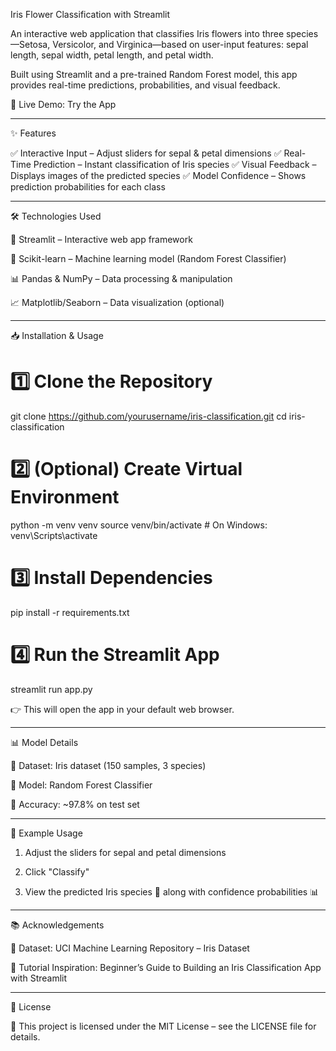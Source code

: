 Iris Flower Classification with Streamlit

An interactive web application that classifies Iris flowers into three species—Setosa, Versicolor, and Virginica—based on user-input features: sepal length, sepal width, petal length, and petal width.

Built using Streamlit and a pre-trained Random Forest model, this app provides real-time predictions, probabilities, and visual feedback.

🔗 Live Demo: Try the App


---

✨ Features

✅ Interactive Input – Adjust sliders for sepal & petal dimensions
✅ Real-Time Prediction – Instant classification of Iris species
✅ Visual Feedback – Displays images of the predicted species
✅ Model Confidence – Shows prediction probabilities for each class


---

🛠️ Technologies Used

🎨 Streamlit – Interactive web app framework

🤖 Scikit-learn – Machine learning model (Random Forest Classifier)

📊 Pandas & NumPy – Data processing & manipulation

📈 Matplotlib/Seaborn – Data visualization (optional)



---

📥 Installation & Usage

# 1️⃣ Clone the Repository
git clone https://github.com/yourusername/iris-classification.git
cd iris-classification

# 2️⃣ (Optional) Create Virtual Environment
python -m venv venv
source venv/bin/activate   # On Windows: venv\Scripts\activate

# 3️⃣ Install Dependencies
pip install -r requirements.txt

# 4️⃣ Run the Streamlit App
streamlit run app.py

👉 This will open the app in your default web browser.


---

📊 Model Details

📂 Dataset: Iris dataset (150 samples, 3 species)

🌲 Model: Random Forest Classifier

🎯 Accuracy: ~97.8% on test set



---

🧪 Example Usage

1. Adjust the sliders for sepal and petal dimensions


2. Click "Classify"


3. View the predicted Iris species 🌺 along with confidence probabilities 📊




---

📚 Acknowledgements

📑 Dataset: UCI Machine Learning Repository – Iris Dataset

📝 Tutorial Inspiration: Beginner’s Guide to Building an Iris Classification App with Streamlit



---

📄 License

📜 This project is licensed under the MIT License – see the LICENSE file for details.

